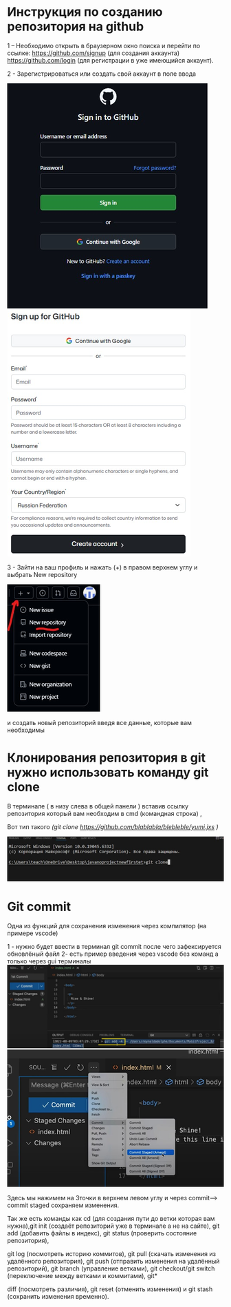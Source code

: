 # Инструкция по созданию репозитория на github

1 – Необходимо открыть в браузерном окно поиска и перейти по ссылке: https://github.com/signup (для создания аккаунта) https://github.com/login (для регистрации в уже имеющийся аккаунт).

2 - Зарегистрироваться или создать свой аккаунт в поле ввода

![](https://github.com/fwefwal/htotototo/blob/main/kartinka1.jpg)
![](https://github.com/fwefwal/htotototo/blob/main/kartinka2.jpg)

3 - Зайти на ваш профиль и нажать (+) в правом верхнем углу и выбрать New repository

![](https://github.com/fwefwal/htotototo/blob/main/kartinka3.jpg)

и создать новый репозиторий введя все данные, которые вам необходимы
 

# Клонирования репозитория в git нужно использовать команду git clone

В терминале ( в низу слева в общей панели ) вставив ссылку репозитория который вам необходим в cmd (командная строка) ,

Вот тип такого *(git clone https://github.com/blablabla/blebleble/yumi.jxs )*

![](https://github.com/fwefwal/htotototo/blob/main/kartinka4.jpg)

# Git commit #
Одна из функций для сохранения изменения через компилятор (на примере vscode)

1 - нужно будет ввести в терминал git commit после чего зафексируется обновлёный файл
2- есть пример введения через vscode без команд а только через gui терминалы
![](https://github.com/fwefwal/htotototo/blob/main/firstcom.jpg)
![](https://github.com/fwefwal/htotototo/blob/main/savecom.jpg)

Здесь мы нажимем на 3точки в верхнем левом углу и через commit--> commit staged сохраняем изменения.

Так же есть команды как cd (для создания пути до ветки которая вам нужна),git init (создаёт репозиторий уже в терминале а не на сайте), git add (добавить файлы в индекс), git status (проверить состояние репозитория),

git log (посмотреть историю коммитов), git pull (скачать изменения из удалённого репозитория), git push (отправить изменения на удалённый репозиторий), git branch (управление ветками), git checkout/git switch (переключение между ветками и коммитами), git*

diff (посмотреть различия), git reset (отменить изменения) и git stash (сохранить изменения временно).
